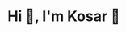 <h1 align="center">Hi 👋, I'm Kosar 🌱</h1>

<!---
KosarTalei/KosarTalei is a ✨ special ✨ repository because its `README.md` (this file) appears on your GitHub profile.
You can click the Preview link to take a look at your changes.
--->
